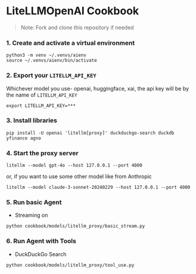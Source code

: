 # LiteLLMOpenAI Cookbook

> Note: Fork and clone this repository if needed
### 1. Create and activate a virtual environment

```shell
python3 -m venv ~/.venvs/aienv
source ~/.venvs/aienv/bin/activate
```

### 2. Export your `LITELLM_API_KEY`
Whichever model you use- openai, huggingface, xai, the api key will be by the name of `LITELLM_API_KEY`

```shell
export LITELLM_API_KEY=***
```

### 3. Install libraries

```shell
pip install -U openai 'litellm[proxy]' duckduckgo-search duckdb yfinance agno
```

### 4. Start the proxy server

```shell
litellm --model gpt-4o --host 127.0.0.1 --port 4000
```
or, if you want to use some other model like from Anthropic
```shell    
litellm --model claude-3-sonnet-20240229 --host 127.0.0.1 --port 4000
```

### 5. Run basic Agent

- Streaming on

```shell
python cookbook/models/litellm_proxy/basic_stream.py
```

### 6. Run Agent with Tools

- DuckDuckGo Search

```shell
python cookbook/models/litellm_proxy/tool_use.py
```